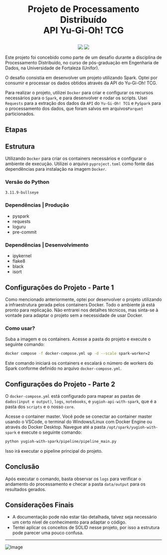 # <p align="center">Projeto de Processamento Distribuído<br>API Yu-Gi-Oh! TCG</p>

<p align="center">
<img src="http://img.shields.io/static/v1?label=LICENCA&message=...&color=GREEN&style=for-the-badge"/>
<img src="http://img.shields.io/static/v1?label=STATUS&message=N/A&color=GREEN&style=for-the-badge"/>
</p>

Este projeto foi concebido como parte de um desafio durante a disciplina de Processamento Distribuído, no curso de pós-graduação em Engenharia de Dados, na Universidade de Fortaleza (Unifor).

O desafio consistia em desenvolver um projeto utilizando Spark. Optei por consumir e processar os dados obtidos através da API do Yu-Gi-Oh! TCG.

Para realizar o projeto, utilizei <code>Docker</code> para criar e configurar os recursos necessários para o <code>Spark</code>, e para desenvolver e rodar os scripts. Usei <code>Requests</code> para a extração dos dados da <code>API</code> do <code>Yu-Gi-Oh! TCG</code> e <code>PySpark</code> para o processamento dos dados, que foram salvos em arquivos<code>Parquet</code> particionados.

## Etapas

## Estrutura

 Utilizando <code>Docker</code> para criar os containers necessários e configurar o ambiente de execução. Utilizei o arquivo <code>pyproject.toml</code> como fonte das dependências para instalação na imagem <code>Docker</code>. 

### Versão do Python
```bash
3.11.9-bullseye
```

### Dependências | Produção

- pyspark
- requests
- loguru
- pre-commit

### Dependências | Desenvolvimento

- ipykernel
- flake8
- black
- isort

## Configurações do Projeto - Parte 1

Como mencionado anteriormente, optei por desenvolver o projeto utilizando a infraestrutura gerada pelos containers Docker. Todo o ambiente já está pronto para replicação. Não entrarei nos detalhes técnicos, mas sinta-se à vontade para adaptar o projeto sem a necessidade de usar Docker.

### Como usar?

Suba a imagem e os containers. Acesse a pasta do projeto e execute o seguinte comando:

```bash
docker compose -f docker-compose.yml up -d --scale spark-worker=2
```

Este comando iniciará os containers e escalará o número de workers do Spark conforme definido no arquivo <code>docker-compose.yml</code>.


## Configurações do Projeto - Parte 2

O <code>docker-compose.yml</code> está configurado para mapear as pastas de <code>dados(input e output)</code>, <code>logs</code>, <code>notebooks</code>, e <code>yugioh-api-with-spark</code>, que é a pasta dos <code>scripts</code> e o nosso <code>core</code>.

Acesse o container master. Você pode se conectar ao container master usando o VSCode, o terminal do Windows/Linux com Docker Engine ou através do Docker Desktop. Navegue até a pasta <code>/opt/spark/yugioh-with-spark</code> e execute o seguinte comando:

```bash
python yugioh-with-spark/pipeline/pipeline_main.py
```

Isso irá executar o pipeline principal do projeto.

## Conclusão

Após executar o comando, basta observar os <code>logs</code> para verificar o andamento do processamento e checar a pasta <code>data/output</code> para os resultados gerados.

## Considerações Finais

- A documentação pode não estar tão detalhada, talvez seja necessário um certo nível de conhecimento para adaptar o código.
- Tentei aplicar os conceitos de SOLID nesse projeto, por isso a estrutura pode parecer uma pouco confusa.
<hr>

![Image](https://i.imgur.com/p4vnGAN.gif)
